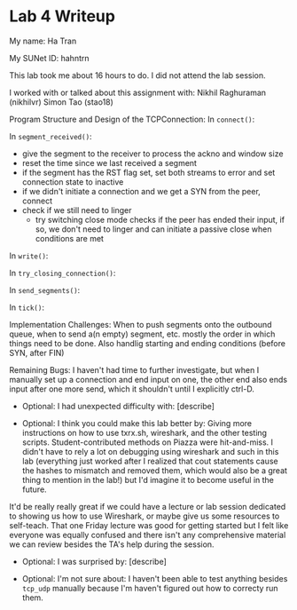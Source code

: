 Lab 4 Writeup
=============

My name: Ha Tran

My SUNet ID: hahntrn

This lab took me about 16 hours to do. I did not attend the lab session.

I worked with or talked about this assignment with:
Nikhil Raghuraman (nikhilvr)
Simon Tao (stao18)

Program Structure and Design of the TCPConnection:
In `connect()`:

In `segment_received()`:
  - give the segment to the receiver to process the ackno and window size
  - reset the time since we last received a segment
  - if the segment has the RST flag set, 
    set both streams to error and set connection state to inactive
  - if we didn't initiate a connection and we get a SYN from the peer, connect
  - check if we still need to linger
    - try switching close mode checks if the peer has ended their input,
      if so, we don't need to linger and can initiate a passive close
      when conditions are met 

In `write()`:


In `try_closing_connection()`:


In `send_segments()`:


In `tick()`:



Implementation Challenges:
When to push segments onto the outbound queue, when to send a(n empty) segment,
etc. mostly the order in which things need to be done. 
Also handlig starting and ending conditions (before SYN, after FIN)

Remaining Bugs:
I haven't had time to further investigate, but when I manually set up a 
connection and end input on one, the other end also ends input
after one more send, which it shouldn't until I explicitly ctrl-D.

- Optional: I had unexpected difficulty with: [describe]

- Optional: I think you could make this lab better by: 
Giving more instructions on how to use txrx.sh, wireshark, and the other
testing scripts. Student-contributed methods on Piazza were hit-and-miss.
I didn't have to rely a lot on debugging using wireshark and such in this
lab (everything just worked after I realized that cout statements cause
the hashes to mismatch and removed them, which would also be a great thing 
to mention in the lab!) but I'd imagine it to become useful in the future. 

It'd be really really great if we could have a lecture or lab session
dedicated to showing us how to use Wireshark, or maybe give us some 
resources to self-teach. That one Friday lecture was good for getting started
but I felt like everyone was equally confused and there isn't any 
comprehensive material we can review besides the TA's help during the session.


- Optional: I was surprised by: [describe]

- Optional: I'm not sure about: 
I haven't been able to test anything besides `tcp_udp` manually because I'm 
haven't figured out how to correcty run them.
